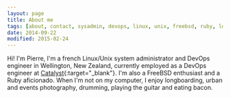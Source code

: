 ```yaml
---
layout: page
title: About me
tags: [about, contact, sysadmin, devops, linux, unix, freebsd, ruby, longboard, photography, guitar, guitar player, drumming, drummer, new zealand, wellington, catalyst]
date: 2014-09-22
modified: 2015-02-24
---
```


Hi! I'm Pierre, I'm a french Linux/Unix system administrator and DevOps
engineer in Wellington, New Zealand, currently employed as a DevOps engineer at
[Catalyst](http://www.catalyst.net.nz/){:target="_blank"}. I'm also a FreeBSD
enthusiast and a Ruby aficionado. When I'm not on my computer, I enjoy
longboarding, urban and events photography, drumming, playing the guitar and
eating bacon.

